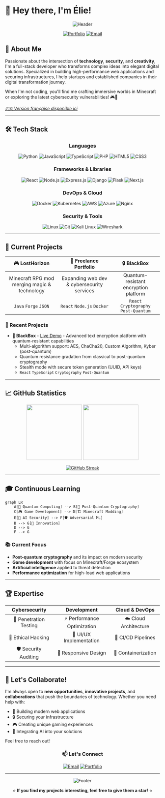 <!-- meta -->
<meta name="keywords" content="développeur fullstack, cybersécurité, react, python, portfolio, ethical hacking, dev, web dev">
<meta name="author" content="Élie du Cailar">

# 👋 Hey there, I'm Élie!

<div align="center">

![Header](https://capsule-render.vercel.app/api?type=waving&color=gradient&customColorList=6&height=300&section=header&text=Full-Stack%20Developer&fontSize=50&fontColor=fff&animation=twinkling&fontAlignY=35&desc=Cybersecurity%20•%20Innovation%20•%20Gaming&descAlignY=55&descSize=20)

[![Portfolio](https://img.shields.io/badge/Portfolio-FF5722?style=for-the-badge&logo=todoist&logoColor=white)](https://elie-dev.vercel.app/)
[![Email](https://img.shields.io/badge/Email-D14836?style=for-the-badge&logo=gmail&logoColor=white)](mailto:elieducailar@gmail.com)

</div>

## 🚀 About Me

Passionate about the intersection of **technology**, **security**, and **creativity**, I'm a full-stack developer who transforms complex ideas into elegant digital solutions. Specialized in building high-performance web applications and securing infrastructures, I help startups and established companies in their digital transformation journey.

When I'm not coding, you'll find me crafting immersive worlds in Minecraft or exploring the latest cybersecurity vulnerabilities! 🎮🔐

*[🇫🇷 Version française disponible ici](./README.md)*

---

## 🛠️ Tech Stack

<div align="center">

### Languages
![Python](https://img.shields.io/badge/Python-3776AB?style=for-the-badge&logo=python&logoColor=white)
![JavaScript](https://img.shields.io/badge/JavaScript-F7DF1E?style=for-the-badge&logo=javascript&logoColor=black)
![TypeScript](https://img.shields.io/badge/TypeScript-007ACC?style=for-the-badge&logo=typescript&logoColor=white)
![PHP](https://img.shields.io/badge/PHP-777BB4?style=for-the-badge&logo=php&logoColor=white)
![HTML5](https://img.shields.io/badge/HTML5-E34F26?style=for-the-badge&logo=html5&logoColor=white)
![CSS3](https://img.shields.io/badge/CSS3-1572B6?style=for-the-badge&logo=css3&logoColor=white)

### Frameworks & Libraries
![React](https://img.shields.io/badge/React-20232A?style=for-the-badge&logo=react&logoColor=61DAFB)
![Node.js](https://img.shields.io/badge/Node.js-43853D?style=for-the-badge&logo=node.js&logoColor=white)
![Express.js](https://img.shields.io/badge/Express.js-404D59?style=for-the-badge)
![Django](https://img.shields.io/badge/Django-092E20?style=for-the-badge&logo=django&logoColor=white)
![Flask](https://img.shields.io/badge/Flask-000000?style=for-the-badge&logo=flask&logoColor=white)
![Next.js](https://img.shields.io/badge/Next.js-000000?style=for-the-badge&logo=next.js&logoColor=white)

### DevOps & Cloud
![Docker](https://img.shields.io/badge/Docker-2496ED?style=for-the-badge&logo=docker&logoColor=white)
![Kubernetes](https://img.shields.io/badge/Kubernetes-326CE5?style=for-the-badge&logo=kubernetes&logoColor=white)
![AWS](https://img.shields.io/badge/AWS-232F3E?style=for-the-badge&logo=amazon-aws&logoColor=white)
![Azure](https://img.shields.io/badge/Azure-0078D4?style=for-the-badge&logo=microsoft-azure&logoColor=white)
![Nginx](https://img.shields.io/badge/Nginx-009639?style=for-the-badge&logo=nginx&logoColor=white)

### Security & Tools
![Linux](https://img.shields.io/badge/Linux-FCC624?style=for-the-badge&logo=linux&logoColor=black)
![Git](https://img.shields.io/badge/Git-F05032?style=for-the-badge&logo=git&logoColor=white)
![Kali Linux](https://img.shields.io/badge/Kali%20Linux-557C94?style=for-the-badge&logo=kali-linux&logoColor=white)
![Wireshark](https://img.shields.io/badge/Wireshark-1679A7?style=for-the-badge&logo=wireshark&logoColor=white)

</div>

---

## 🎯 Current Projects

<div align="center">

| 🎮 **LostHorizon** | 💼 **Freelance Portfolio** | 🔒 **BlackBox** |
|:---:|:---:|:---:|
| Minecraft RPG mod merging magic & technology | Expanding web dev & cybersecurity services | Quantum-resistant encryption platform |
| `Java` `Forge` `JSON` | `React` `Node.js` `Docker` | `React` `Cryptography` `Post-Quantum` |

</div>

### 🌟 Recent Projects

-   **🎯 BlackBox** - [Live Demo](https://blackbox-demo.vercel.app/) - Advanced text encryption platform with quantum-resistant capabilities
    -   Multi-algorithm support: AES, ChaCha20, Custom Algorithm, Kyber (post-quantum)
    -   Quantum resistance gradation from classical to post-quantum cryptography
    -   Stealth mode with secure token generation (UUID, API keys)
    -   `React` `TypeScript` `Cryptography` `Post-Quantum`

---

## 📈 GitHub Statistics

<div align="center">

<img height="180em" src="https://github-readme-stats.vercel.app/api?username=elieduclr&theme=tokyonight&show_icons=true&hide_border=true&count_private=true"/>
<img height="180em" src="https://github-readme-stats.vercel.app/api/top-langs/?username=elieduclr&theme=tokyonight&layout=compact&hide_border=true"/>

[![GitHub Streak](https://streak-stats.demolab.com/?user=elieduclr&theme=tokyonight&hide_border=true)](https://git.io/streak-stats)

</div>

---

## 🎓 Continuous Learning

```mermaid
graph LR
    A[🔬 Quantum Computing] --> B[🔐 Post-Quantum Cryptography]
    C[🎮 Game Development] --> D[🏗️ Minecraft Modding]
    E[🤖 AI Security] --> F[🛡️ Adversarial ML]
    B --> G[🚀 Innovation]
    D --> G
    F --> G
```

### 📚 Current Focus
- **Post-quantum cryptography** and its impact on modern security
- **Game development** with focus on Minecraft/Forge ecosystem
- **Artificial intelligence** applied to threat detection
- **Performance optimization** for high-load web applications

---

## 🏆 Expertise

<div align="center">

| Cybersecurity | Development | Cloud & DevOps |
|:---:|:---:|:---:|
| 🎯 Penetration Testing | ⚡ Performance Optimization | ☁️ Cloud Architecture |
| 🔐 Ethical Hacking | 🎨 UI/UX Implementation | 🔄 CI/CD Pipelines |
| 🛡️ Security Auditing | 📱 Responsive Design | 🐳 Containerization |

</div>

---

## 💬 Let's Collaborate!

I'm always open to **new opportunities**, **innovative projects**, and **collaborations** that push the boundaries of technology. Whether you need help with:

- 🚀 Building modern web applications
- 🔒 Securing your infrastructure
- 🎮 Creating unique gaming experiences
- 🤖 Integrating AI into your solutions

Feel free to reach out!

<div align="center">

### 📫 Let's Connect

[![Email](https://img.shields.io/badge/📧%20Email-elieducailar@gmail.com-red?style=for-the-badge)](mailto:elieducailar@gmail.com)
[![Portfolio](https://img.shields.io/badge/🌐%20Portfolio-elie--dev.vercel.app-blue?style=for-the-badge)](https://elie-dev.vercel.app/)

---

![Footer](https://capsule-render.vercel.app/api?type=waving&color=gradient&customColorList=6&height=100&section=footer)

⭐ **If you find my projects interesting, feel free to give them a star!** ⭐

</div>
